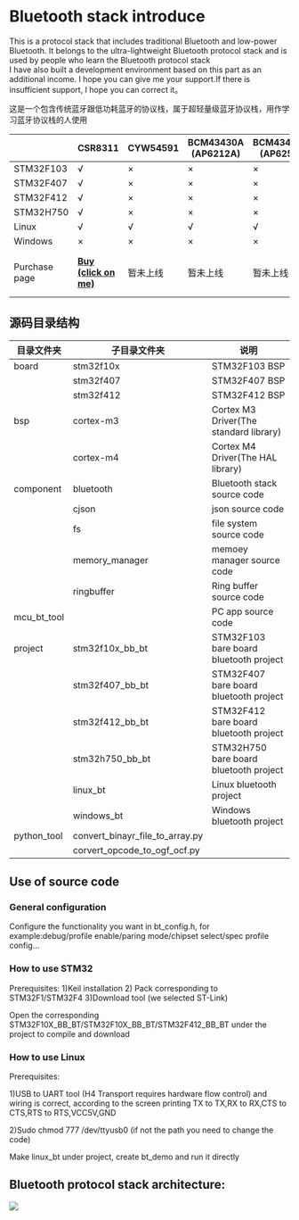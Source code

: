# Bluetooth stack introduce
This is a protocol stack that includes traditional Bluetooth and low-power Bluetooth. It belongs to the ultra-lightweight Bluetooth protocol stack and is used by people who learn the Bluetooth protocol stack<br>I have also built a development environment based on this part as an additional income. I hope you can give me your support.If there is insufficient support, I hope you can correct it。

这是一个包含传统蓝牙跟低功耗蓝牙的协议栈，属于超轻量级蓝牙协议栈，用作学习蓝牙协议栈的人使用
<br>

|               | CSR8311                                                      | CYW54591 | BCM43430A<br />(AP6212A) | BCM4345C5<br />(AP6256) | ESP32                                                        |
| ------------- | ------------------------------------------------------------ | -------- | ------------------------ | ----------------------- | ------------------------------------------------------------ |
| STM32F103     | √                                                            | ×        | ×                        | ×                       |                                                              |
| STM32F407     | √                                                            | ×        | ×                        | ×                       |                                                              |
| STM32F412     | √                                                            | ×        | ×                        | ×                       |                                                              |
| STM32H750     | √                                                            | ×        | ×                        | ×                       |                                                              |
| Linux         | √                                                            | √        | √                        | √                       |                                                              |
| Windows       | ×                                                            | ×        | ×                        | ×                       |                                                              |
| Purchase page | [**Buy (click on me)**](https://item.taobao.com/item.htm?spm=a1z10.5-c-s.w4002-22329603914.14.6d987dbeJT61MT&id=622837949775) | 暂未上线 | 暂未上线                 | 暂未上线                | [**Buy (click on me)**](https://item.taobao.com/item.htm?id=672388903856&pisk=gN0nfLc5PDrIBPMApAzBcWFeZrtOd6a7EYQ8ezeybRy1JYULylraNWPUT8SF_ccjEJdWAyngEAkgLYcWO7yrUY2-vhLxOXa7zKUkkEhB3-0L8vbzL5Rzi7jy6kJG6VIYzKpvrGCaApUrpeEL9GSaGRPUUw7eslPbgzPUYuRgQ7Vf49kzzCAgwWjPTwPP_1PuMzSP8uyN_WN3Uw7zTGRgNRyzzzlG_wyqzVgwI8Zmv12wZqV3x-lULXhK7EZCAfyGBOgijl22HRbPzVVn1k4YUZx83mwLDJkwWw4o_7DgDDvc-YcrG0rir9RK3AooU5i6Eg2m4XnjWlCyg-uI_qaaXERm_VMKOVcRaUPtHRlI8zY2Gy4ULPVsyd_UEcorJka5LL2SSfuEqgJPbiWR3aNwwVS5VkP_s-KBG9rWZgZzpCAGczZU1WpvsCj5VkP_9KdMsiMQY5NpH&spm=a21xtw.29178619.product_shelf.7.475441f9RoWgEV) |



## 源码目录结构

| 目录文件夹  | 子目录文件夹                    | 说明                                   |
| ----------- | ------------------------------- | -------------------------------------- |
| board       | stm32f10x                       | STM32F103 BSP                          |
|             | stm32f407                       | STM32F407 BSP                          |
|             | stm32f412                       | STM32F412 BSP                          |
| bsp         | cortex-m3                       | Cortex M3 Driver(The standard library) |
|             | cortex-m4                       | Cortex M4 Driver(The HAL library)      |
| component   | bluetooth                       | Bluetooth stack source code            |
|             | cjson                           | json source code                       |
|             | fs                              | file system source code                |
|             | memory_manager                  | memoey manager source code             |
|             | ringbuffer                      | Ring buffer source code                |
| mcu_bt_tool |                                 | PC app source code                     |
| project     | stm32f10x_bb_bt                 | STM32F103 bare board bluetooth project |
|             | stm32f407_bb_bt                 | STM32F407 bare board bluetooth project |
|             | stm32f412_bb_bt                 | STM32F412 bare board bluetooth project |
|             | stm32h750_bb_bt                 | STM32H750 bare board bluetooth project |
|             | linux_bt                        | Linux bluetooth project                |
|             | windows_bt                      | Windows bluetooth project              |
| python_tool | convert_binayr_file_to_array.py |                                        |
|             | corvert_opcode_to_ogf_ocf.py    |                                        |

## Use of source code

### General configuration

Configure the functionality you want in bt_config.h, for example:debug/profile enable/paring mode/chipset select/spec profile config...<br>

### How to use STM32

Prerequisites: 1)Keil installation 2) Pack corresponding to STM32F1/STM32F4 3)Download tool (we selected ST-Link)<br>

Open the corresponding STM32F10X_BB_BT/STM32F10X_BB_BT/STM32F412_BB_BT under the project to compile and download<br>

### How to use Linux

Prerequisites:<br>

1)USB to UART tool (H4 Transport requires hardware flow control) and wiring is correct, according to the screen printing TX to TX,RX to RX,CTS to CTS,RTS to RTS,VCC5V,GND<br>

2)Sudo chmod 777 /dev/ttyusb0 (if not the path you need to change the code)<br>

Make linux_bt under project, create bt_demo and run it directly<br>


## Bluetooth protocol stack architecture:
![](https://img-blog.csdnimg.cn/20200720164649531.png?x-oss-process=image/watermark,type_ZmFuZ3poZW5naGVpdGk,shadow_10,text_aHR0cHM6Ly9ibG9nLmNzZG4ubmV0L1hpYW9YaWFvUGVuZ0Jv,size_16,color_FFFFFF,t_70)

